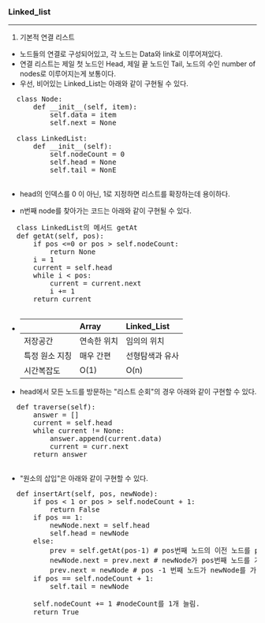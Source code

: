 ### Linked_list
----
 1. 기본적 연결 리스트
  - 노드들의 연결로 구성되어있고, 각 노드는 Data와 link로 이루어져있다.
  - 연결 리스트는 제일 첫 노드인 Head, 제일 끝 노드인 Tail, 노드의 수인 number of nodes로 이루어지는게 보통이다.
  - 우선, 비어있는 Linked_List는 아래와 같이 구현될 수 있다.
  <pre>
  class Node:
      def __init__(self, item):
          self.data = item
          self.next = None
  
  class LinkedList:
      def __init__(self):
          self.nodeCount = 0
          self.head = None
          self.tail = NonE
  </pre>
  
  - head의 인덱스를 0 이 아닌, 1로 지정하면 리스트를 확장하는데 용이하다.
  
  - n번째 node를 찾아가는 코드는 아래와 같이 구현될 수 있다.
  <pre>
  class LinkedList의 메서드 getAt
  def getAt(self, pos):
      if pos <=0 or pos > self.nodeCount:
          return None      
      i = 1
      current = self.head
      while i < pos:
          current = current.next
          i += 1
      return current
  </pre>
  
  - ||Array|Linked_List
    |:---|:---|:------
    저장공간|연속한 위치|임의의 위치
    특정 원소 지칭|매우 간편|선형탐색과 유사
    시간복잡도|O(1)|O(n)
  
  - head에서 모든 노드를 방문하는 "리스트 순회"의 경우 아래와 같이 구현할 수 있다.
  <pre>
  def traverse(self):
      answer = []
      current = self.head
      while current != None:
          answer.append(current.data)
          current = curr.next
      return answer
  </pre>
  
  - "원소의 삽입"은 아래와 같이 구현할 수 있다.
  <pre>
  def insertArt(self, pos, newNode):
      if pos < 1 or pos > self.nodeCount + 1:
          return False
      if pos == 1:
          newNode.next = self.head
          self.head = newNode
      else:
          prev = self.getAt(pos-1) # pos번째 노드의 이전 노드를 prev 노드라고 가르킴
          newNode.next = prev.next # newNode가 pos번째 노드를 가르키도록 함.
          prev.next = newNode # pos -1 번째 노드가 newNode를 가르키도록 함.
      if pos == self.nodeCount + 1:
          self.tail = newNode
      
      self.nodeCount += 1 #nodeCount를 1개 늘림.
      return True
      
      
